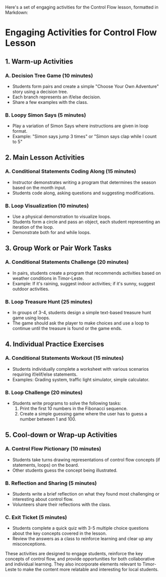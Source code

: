 Here's a set of engaging activities for the Control Flow lesson, formatted in Markdown:

# Engaging Activities for Control Flow Lesson

## 1. Warm-up Activities

### A. Decision Tree Game (10 minutes)
- Students form pairs and create a simple "Choose Your Own Adventure" story using a decision tree.
- Each branch represents an if/else decision.
- Share a few examples with the class.

### B. Loopy Simon Says (5 minutes)
- Play a variation of Simon Says where instructions are given in loop format.
- Example: "Simon says jump 3 times" or "Simon says clap while I count to 5"

## 2. Main Lesson Activities

### A. Conditional Statements Coding Along (15 minutes)
- Instructor demonstrates writing a program that determines the season based on the month input.
- Students code along, asking questions and suggesting modifications.

### B. Loop Visualization (10 minutes)
- Use a physical demonstration to visualize loops.
- Students form a circle and pass an object, each student representing an iteration of the loop.
- Demonstrate both for and while loops.

## 3. Group Work or Pair Work Tasks

### A. Conditional Statements Challenge (20 minutes)
- In pairs, students create a program that recommends activities based on weather conditions in Timor-Leste.
- Example: If it's raining, suggest indoor activities; if it's sunny, suggest outdoor activities.

### B. Loop Treasure Hunt (25 minutes)
- In groups of 3-4, students design a simple text-based treasure hunt game using loops.
- The game should ask the player to make choices and use a loop to continue until the treasure is found or the game ends.

## 4. Individual Practice Exercises

### A. Conditional Statements Workout (15 minutes)
- Students individually complete a worksheet with various scenarios requiring if/elif/else statements.
- Examples: Grading system, traffic light simulator, simple calculator.

### B. Loop Challenge (20 minutes)
- Students write programs to solve the following tasks:
  1. Print the first 10 numbers in the Fibonacci sequence.
  2. Create a simple guessing game where the user has to guess a number between 1 and 100.

## 5. Cool-down or Wrap-up Activities

### A. Control Flow Pictionary (10 minutes)
- Students take turns drawing representations of control flow concepts (if statements, loops) on the board.
- Other students guess the concept being illustrated.

### B. Reflection and Sharing (5 minutes)
- Students write a brief reflection on what they found most challenging or interesting about control flow.
- Volunteers share their reflections with the class.

### C. Exit Ticket (5 minutes)
- Students complete a quick quiz with 3-5 multiple choice questions about the key concepts covered in the lesson.
- Review the answers as a class to reinforce learning and clear up any misconceptions.

These activities are designed to engage students, reinforce the key concepts of control flow, and provide opportunities for both collaborative and individual learning. They also incorporate elements relevant to Timor-Leste to make the content more relatable and interesting for local students.